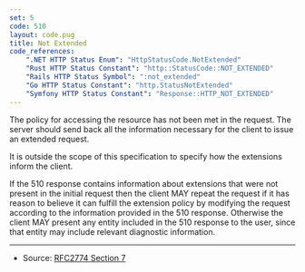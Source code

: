 ```yaml
---
set: 5
code: 510
layout: code.pug
title: Not Extended
code_references:
    ".NET HTTP Status Enum": "HttpStatusCode.NotExtended"
    "Rust HTTP Status Constant": "http::StatusCode::NOT_EXTENDED"
    "Rails HTTP Status Symbol": ":not_extended"
    "Go HTTP Status Constant": "http.StatusNotExtended"
    "Symfony HTTP Status Constant": "Response::HTTP_NOT_EXTENDED"
---
```


The policy for accessing the resource has not been met in the request. The server should send back all the information necessary for the client to issue an extended request.

It is outside the scope of this specification to specify how the extensions inform the client.

If the 510 response contains information about extensions that were not present in the initial request then the client MAY repeat the request if it has reason to believe it can fulfill the extension policy by modifying the request according to the information provided in the 510 response. Otherwise the client MAY present any entity included in the 510 response to the user, since that entity may include relevant diagnostic information.

---

* Source: [RFC2774 Section 7][1]

[1]: <https://tools.ietf.org/html/rfc2774#section-7>
